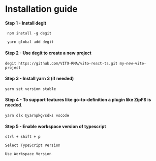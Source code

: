 
# Installation guide

#### Step 1 - Install degit

``` npm install -g degit```

``` yarn global add degit```

#### Step 2 - Use degit to create a new project 

``` degit https://github.com/VITO-RMA/vito-react-ts.git my-new-vite-project ```

#### Step 3 - Install yarn 3 (if needed)

```yarn set version stable```

#### Step 4 - To support features like go-to-definition a plugin like ZipFS is needed.

```yarn dlx @yarnpkg/sdks vscode```

#### Step 5 - Enable workspace version of typescript
``` ctrl + shift + p ```

``` Select TypeScript Version ```

``` Use Workspace Version ```



